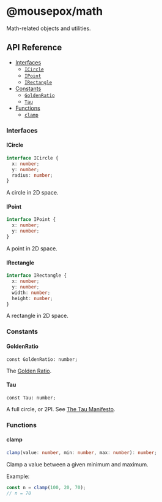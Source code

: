 # @mousepox/math

Math-related objects and utilities.

## API Reference

* [Interfaces](#interfaces)
  * [`ICircle`](#icircle)
  * [`IPoint`](#ipoint)
  * [`IRectangle`](#irectangle)
* [Constants](#constants)
  * [`GoldenRatio`](#goldenratio)
  * [`Tau`](#tau)
* [Functions](#functions)
  * [`clamp`](#clamp)

### Interfaces

#### ICircle

```ts
interface ICircle {
  x: number;
  y: number;
  radius: number;
}
```

A circle in 2D space.

#### IPoint

```ts
interface IPoint {
  x: number;
  y: number;
}
```

A point in 2D space.

#### IRectangle

```ts
interface IRectangle {
  x: number;
  y: number;
  width: number;
  height: number;
}
```

A rectangle in 2D space.

### Constants

#### GoldenRatio

`const GoldenRatio: number;`

The [Golden Ratio](https://en.wikipedia.org/wiki/Golden_ratio).

#### Tau

`const Tau: number;`

A full circle, or 2PI. See [The Tau Manifesto](https://tauday.com/).

### Functions

#### clamp

```ts
clamp(value: number, min: number, max: number): number;
```

Clamp a value between a given minimum and maximum.

Example:
```ts
const n = clamp(100, 20, 70);
// n = 70
```
